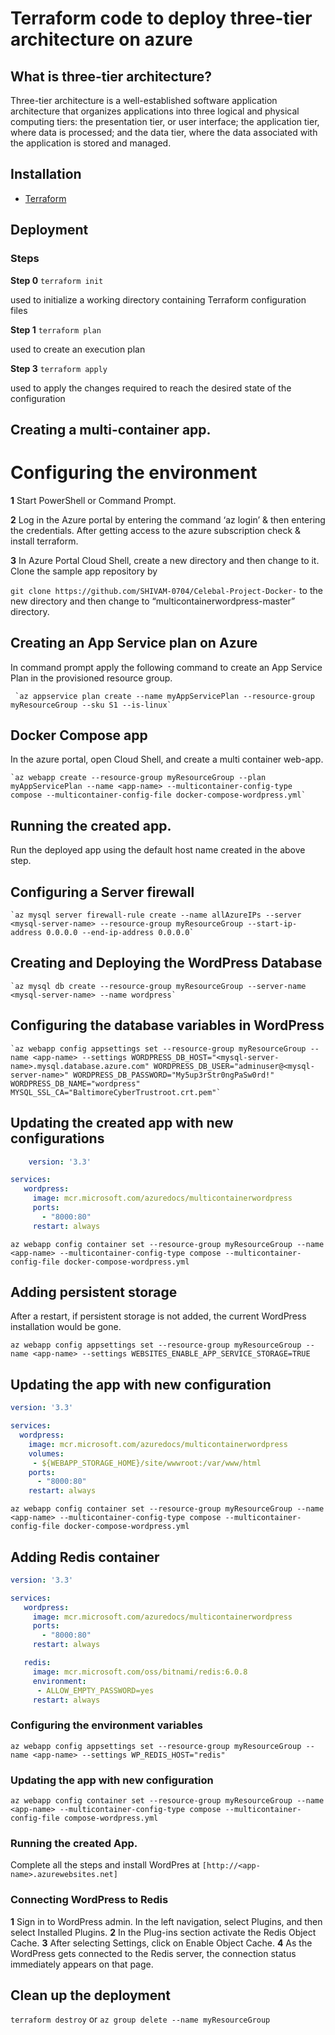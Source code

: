 # Terraform code to deploy three-tier architecture on azure

## What is three-tier architecture?
Three-tier architecture is a well-established software application architecture that organizes applications into three logical and physical computing tiers: the presentation tier, or user interface; the application tier, where data is processed; and the data tier, where the data associated with the application is stored and managed.

## Installation
- [Terraform](https://www.terraform.io/downloads.html)


## Deployment

### Steps

**Step 0** `terraform init`

used to initialize a working directory containing Terraform configuration files

**Step 1** `terraform plan`

used to create an execution plan

**Step 3** `terraform apply`

used to apply the changes required to reach the desired state of the configuration

## Creating a multi-container app.


# Configuring the environment 

**1** Start PowerShell or Command Prompt. 

**2** Log in the Azure portal by entering the command ‘az login’ & then entering the credentials. After getting access to the azure subscription check & install terraform. 

**3** In Azure Portal Cloud Shell, create a new directory and then change to it. Clone the sample app repository by  

`git clone https://github.com/SHIVAM-0704/Celebal-Project-Docker-`  to the new directory and then change to “multicontainerwordpress-master” directory. 


 
## Creating an App Service plan on Azure 

  In command prompt apply the following command to create an App Service Plan in the provisioned resource group. 
 
     `az appservice plan create --name myAppServicePlan --resource-group myResourceGroup --sku S1 --is-linux`
 
 
 ## Docker Compose app 

 In the azure portal, open Cloud Shell, and create a multi container web-app. 

    `az webapp create --resource-group myResourceGroup --plan myAppServicePlan --name <app-name> --multicontainer-config-type compose --multicontainer-config-file docker-compose-wordpress.yml`
 

## Running the created app. 
  Run the deployed app using the default host name created in the above step. 
  
## Configuring a Server firewall 

    `az mysql server firewall-rule create --name allAzureIPs --server <mysql-server-name> --resource-group myResourceGroup --start-ip-address 0.0.0.0 --end-ip-address 0.0.0.0`

## Creating and Deploying the WordPress Database 
   
    `az mysql db create --resource-group myResourceGroup --server-name <mysql-server-name> --name wordpress`
 

## Configuring the database variables in WordPress 

    `az webapp config appsettings set --resource-group myResourceGroup --name <app-name> --settings WORDPRESS_DB_HOST="<mysql-server-name>.mysql.database.azure.com" WORDPRESS_DB_USER="adminuser@<mysql-server-name>" WORDPRESS_DB_PASSWORD="My5up3rStr0ngPaSw0rd!" WORDPRESS_DB_NAME="wordpress" MYSQL_SSL_CA="BaltimoreCyberTrustroot.crt.pem"`

 

## Updating the created app with new configurations 
```YAML
    version: '3.3'

services:
   wordpress:
     image: mcr.microsoft.com/azuredocs/multicontainerwordpress
     ports:
       - "8000:80"
     restart: always
```
`az webapp config container set --resource-group myResourceGroup --name <app-name> --multicontainer-config-type compose --multicontainer-config-file docker-compose-wordpress.yml`

## Adding persistent storage 

After a restart, if persistent storage is not added, the current WordPress installation would be gone. 

`az webapp config appsettings set --resource-group myResourceGroup --name <app-name> --settings WEBSITES_ENABLE_APP_SERVICE_STORAGE=TRUE`


## Updating the app with new configuration 

 ```YAML
 version: '3.3'

services:
   wordpress:
     image: mcr.microsoft.com/azuredocs/multicontainerwordpress
     volumes:
      - ${WEBAPP_STORAGE_HOME}/site/wwwroot:/var/www/html
     ports:
       - "8000:80"
     restart: always
 ```
 `az webapp config container set --resource-group myResourceGroup --name <app-name> --multicontainer-config-type compose --multicontainer-config-file docker-compose-wordpress.yml`
 
 
## Adding Redis container 
```YAML
version: '3.3'

services:
   wordpress:
     image: mcr.microsoft.com/azuredocs/multicontainerwordpress
     ports:
       - "8000:80"
     restart: always

   redis:
     image: mcr.microsoft.com/oss/bitnami/redis:6.0.8
     environment: 
      - ALLOW_EMPTY_PASSWORD=yes
     restart: always
```

### Configuring the environment variables 
`az webapp config appsettings set --resource-group myResourceGroup --name <app-name> --settings WP_REDIS_HOST="redis"`

 ### Updating the app with new configuration 

 `az webapp config container set --resource-group myResourceGroup --name <app-name> --multicontainer-config-type compose --multicontainer-config-file compose-wordpress.yml`


### Running the created App. 

Complete all the steps and install WordPres at `[http://<app-name>.azurewebsites.net]`
  
  
### Connecting WordPress to Redis 

**1** Sign in to WordPress admin. In the left navigation, select Plugins, and then select Installed Plugins.
**2** In the Plug-ins section activate the Redis Object Cache.
**3** After selecting Settings, click on Enable Object Cache. 
**4** As the WordPress gets connected to the Redis server, the connection status immediately appears on that page.

## Clean up the deployment
`terraform destroy` or `az group delete --name myResourceGroup`
